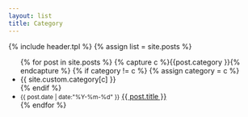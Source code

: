 ```yaml
---
layout: list
title: Category
---
```


{% include header.tpl %}
{% assign list = site.posts %}


<ul class="listing">
{% for post in site.posts %}
{% capture c %}{{post.category }}{% endcapture %}
{% if category != c %}
{% assign category = c %}
<li class="listing-seperator">{{ site.custom.category[c] }}</li>
{% endif %}
<li class="listing-item">
<small><time datetime="{{ post.date | date:"%Y-%m-%d" }}">{{ post.date | date:"%Y-%m-%d" }}</time></small>
<a href="{{ post.url }}" title="{{ post.title }}">{{ post.title }}</a>
</li>
{% endfor %}
</ul>
